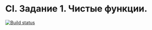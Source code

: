 # CI. Задание 1. Чистые функции. 

[![Build status](https://ci.appveyor.com/api/projects/status/i6b224sfut2fcvw7?svg=true)](https://ci.appveyor.com/project/Dolinin2021/sec-4-1-js-pr)
